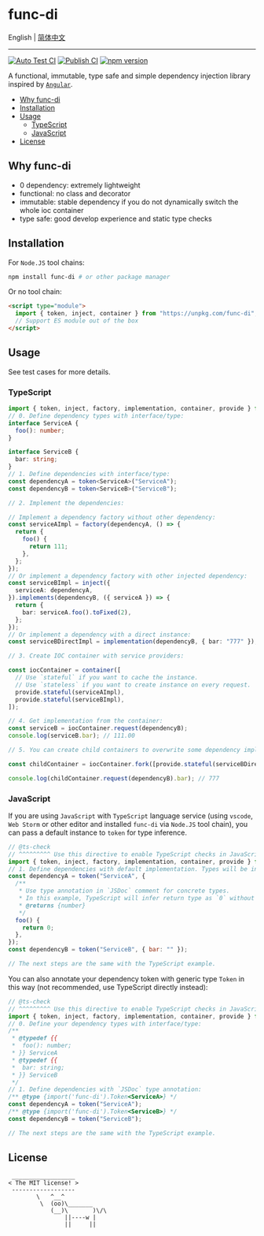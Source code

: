 # func-di

English | [简体中文](./README.zh-CN.md)

---

[![Auto Test CI](https://github.com/DarrenDanielDay/func-di/actions/workflows/test.yml/badge.svg)](https://github.com/DarrenDanielDay/func-di/actions/) [![Publish CI](https://github.com/DarrenDanielDay/func-di/actions/workflows/publish.yml/badge.svg)](https://github.com/DarrenDanielDay/func-di/actions/) [![npm version](https://badge.fury.io/js/func-di.svg)](https://badge.fury.io/js/func-di)

A functional, immutable, type safe and simple dependency injection library inspired by [`Angular`](https://angular.io/guide/dependency-injection).

- [Why func-di](#why-func-di)
- [Installation](#installation)
- [Usage](#usage)
  - [TypeScript](#typescript)
  - [JavaScript](#javascript)
- [License](#license)

## Why func-di

- 0 dependency: extremely lightweight
- functional: no class and decorator
- immutable: stable dependency if you do not dynamically switch the whole ioc container
- type safe: good develop experience and static type checks

## Installation

For `Node.JS` tool chains:

```sh
npm install func-di # or other package manager
```

Or no tool chain:

```html
<script type="module">
  import { token, inject, container } from "https://unpkg.com/func-di"; // or other CDN URL
  // Support ES module out of the box
</script>
```

## Usage

See test cases for more details.

### TypeScript

```typescript
import { token, inject, factory, implementation, container, provide } from "func-di";
// 0. Define dependency types with interface/type:
interface ServiceA {
  foo(): number;
}

interface ServiceB {
  bar: string;
}
// 1. Define dependencies with interface/type:
const dependencyA = token<ServiceA>("ServiceA");
const dependencyB = token<ServiceB>("ServiceB");

// 2. Implement the dependencies:

// Implement a dependency factory without other dependency:
const serviceAImpl = factory(dependencyA, () => {
  return {
    foo() {
      return 111;
    },
  };
});
// Or implement a dependency factory with other injected dependency:
const serviceBImpl = inject({
  serviceA: dependencyA,
}).implements(dependencyB, ({ serviceA }) => {
  return {
    bar: serviceA.foo().toFixed(2),
  };
});
// Or implement a dependency with a direct instance:
const serviceBDirectImpl = implementation(dependencyB, { bar: "777" });

// 3. Create IOC container with service providers:

const iocContainer = container([
  // Use `stateful` if you want to cache the instance.
  // Use `stateless` if you want to create instance on every request.
  provide.stateful(serviceAImpl),
  provide.stateful(serviceBImpl),
]);

// 4. Get implementation from the container:
const serviceB = iocContainer.request(dependencyB);
console.log(serviceB.bar); // 111.00

// 5. You can create child containers to overwrite some dependency implementaions.

const childContainer = iocContainer.fork([provide.stateful(serviceBDirectImpl)]);

console.log(childContainer.request(dependencyB).bar); // 777
```

### JavaScript

If you are using `JavaScript` with `TypeScript` language service (using `vscode`, `Web Storm` or other editor and installed `func-di` via `Node.JS` tool chain), you can pass a default instance to `token` for type inference.

```javascript
// @ts-check
// ^^^^^^^^^ Use this directive to enable TypeScript checks in JavaScript code.
import { token, inject, factory, implementation, container, provide } from "func-di";
// 1. Define dependencies with default implementation. Types will be inferred automatically.
const dependencyA = token("ServiceA", {
  /**
   * Use type annotation in `JSDoc` comment for concrete types.
   * In this example, TypeScript will infer return type as `0` without this type annotation.
   * @returns {number}
   */
  foo() {
    return 0;
  },
});
const dependencyB = token("ServiceB", { bar: "" });

// The next steps are the same with the TypeScript example.
```

You can also annotate your dependency token with generic type `Token` in this way (not recommended, use TypeScript directly instead):

```javascript
// @ts-check
// ^^^^^^^^^ Use this directive to enable TypeScript checks in JavaScript code.
import { token, inject, factory, implementation, container, provide } from "func-di";
// 0. Define your dependency types with interface/type:
/**
 * @typedef {{
 *  foo(): number;
 * }} ServiceA
 * @typedef {{
 *  bar: string;
 * }} ServiceB
 */
// 1. Define dependencies with `JSDoc` type annotation:
/** @type {import('func-di').Token<ServiceA>} */
const dependencyA = token("ServiceA");
/** @type {import('func-di').Token<ServiceB>} */
const dependencyB = token("ServiceB");

// The next steps are the same with the TypeScript example.
```

## License

```text
 __________________
< The MIT license! >
 ------------------
        \   ^__^
         \  (oo)\_______
            (__)\       )\/\
                ||----w |
                ||     ||
```
